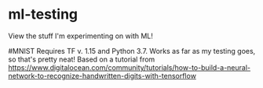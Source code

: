 # ml-testing
View the stuff I'm experimenting on with ML! 

#MNIST
Requires TF v. 1.15 and Python 3.7. Works as far as my testing goes, so that's pretty neat! Based on a tutorial from https://www.digitalocean.com/community/tutorials/how-to-build-a-neural-network-to-recognize-handwritten-digits-with-tensorflow
